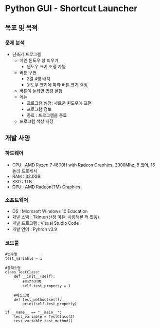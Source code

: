 # Python GUI - Shortcut Launcher
## 목표 및 목적

### 문제 분석
 + 단축키 프로그램 
    + 메인 윈도우 창 띄우기
        + 윈도우 크기 조정 가능
    + 버튼 구현 
        + 2열 4행 배치
        + 윈도우 크기에 따라 버튼 크기 결정
    + 버튼이 눌리면 명령 실행
    + 메뉴
        + 프로그램 설정: 새로운 윈도우에 표현
        + 프로그램 정보
        + 종료 : 프로그램을 종료
    + 프로그램 색상 지정

## 개발 사양
### 하드웨어
+ CPU : AMD Ryzen 7 4800H with Radeon Graphics, 2900Mhz, 8 코어, 16 논리 프로세서
+ RAM : 32.0GB
+ SSD : 1TB
+ GPU : AMD Radeon(TM) Graphics

### 소프트웨어
+ OS : Microsoft Windows 10 Education
+ 개발 스택 : Tkinter(선정 이유: 사용해본 적 있음)
+ 개발 프로그램 : Visual Studio Code
+ 개발 언어 : Pyhron v3.9

### 코드룰

    #변수명
    test_variable = 1

    #클래스명
    class TestClass:
        def __init__(self):
            #프로퍼티명
            self.test_property = 1

        #메소드명
        def test_method(self):
            print(self.test_property)

    if __name__ == "__main__":
        test_variable = TestClass(2)
        test_variable.test_method()

